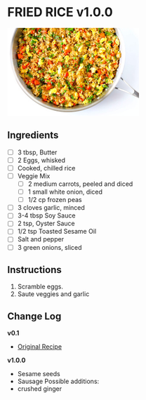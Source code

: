 # FRIED RICE v1.0.0

![Recipe Photo](static/fried-rice.jpg)

## Ingredients

- [ ] 3 tbsp, Butter
- [ ] 2 Eggs, whisked
- [ ] Cooked, chilled rice
- [ ] Veggie Mix
  - [ ] 2 medium carrots, peeled and diced
  - [ ] 1 small white onion, diced
  - [ ] 1/2 cp frozen peas
- [ ] 3 cloves garlic, minced
- [ ] 3-4 tbsp Soy Sauce
- [ ] 2 tsp, Oyster Sauce
- [ ] 1/2 tsp Toasted Sesame Oil
- [ ] Salt and pepper
- [ ] 3 green onions, sliced

## Instructions

1. Scramble eggs. 
1. Saute veggies and garlic


## Change Log

**v0.1**

- [Original Recipe](https://www.gimmesomeoven.com/fried-rice-recipe/)

**v1.0.0**

- Sesame seeds
- Sausage
Possible additions:
- crushed ginger

